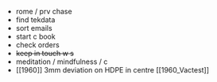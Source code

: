 - rome / prv chase
- find tekdata
- sort emails
- start c book
- check orders
- ~~keep in touch w s~~
- meditation / mindfulness / c
- [[1960]] 3mm deviation on HDPE in centre [[1960_Vactest]]